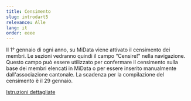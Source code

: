 ```yaml
---
title: Censimento
slug: introdart5
relevance: Alle
lang: it
order: eeee
---
```


Il 1° gennaio di ogni anno, su MiData viene attivato il censimento dei membri. Le sezioni vedranno quindi il campo “Censire!" nella navigazione. Questo campo può essere utilizzato per confermare il censimento sulla base dei membri elencati in MiData o per essere inserito manualmente dall'associazione cantonale. La scadenza per la compilazione del censimento è il 29 gennaio.

[Istruzioni dettagliate](https://pfadi.swiss/it/pubblicazioni-downloads/downloads/detail/215/midata-foglio-informativo-annuncio-dellorganico-nella-banca-dati-dei-membri/) 
